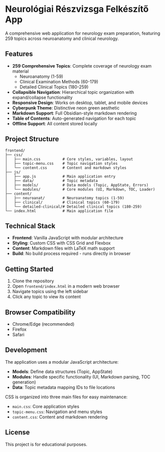 # Neurológiai Részvizsga Felkészítő App

A comprehensive web application for neurology exam preparation, featuring 259 topics across neuroanatomy and clinical neurology.

## Features

- **259 Comprehensive Topics**: Complete coverage of neurology exam material
  - Neuroanatomy (1-59)
  - Clinical Examination Methods (60-179)
  - Detailed Clinical Topics (180-259)
- **Collapsible Navigation**: Hierarchical topic organization with expand/collapse functionality
- **Responsive Design**: Works on desktop, tablet, and mobile devices
- **Cyberpunk Theme**: Distinctive neon green aesthetic
- **Markdown Support**: Full Obsidian-style markdown rendering
- **Table of Contents**: Auto-generated navigation for each topic
- **Offline Support**: All content stored locally

## Project Structure

```
frontend/
├── css/
│   ├── main.css          # Core styles, variables, layout
│   ├── topic-menu.css    # Topic navigation styles
│   └── content.css       # Content and markdown styles
├── js/
│   ├── app.js            # Main application entry
│   ├── data/             # Topic metadata
│   ├── models/           # Data models (Topic, AppState, Errors)
│   └── modules/          # Core modules (UI, Markdown, TOC, Loader)
├── content/
│   ├── neuroanat/        # Neuroanatomy topics (1-59)
│   ├── clinical/         # Clinical topics (60-179)
│   └── detailed-clinical/# Detailed clinical topics (180-259)
└── index.html            # Main application file
```

## Technical Stack

- **Frontend**: Vanilla JavaScript with modular architecture
- **Styling**: Custom CSS with CSS Grid and Flexbox
- **Content**: Markdown files with LaTeX math support
- **Build**: No build process required - runs directly in browser

## Getting Started

1. Clone the repository
2. Open `frontend/index.html` in a modern web browser
3. Navigate topics using the left sidebar
4. Click any topic to view its content

## Browser Compatibility

- Chrome/Edge (recommended)
- Firefox
- Safari

## Development

The application uses a modular JavaScript architecture:

- **Models**: Define data structures (Topic, AppState)
- **Modules**: Handle specific functionality (UI, Markdown parsing, TOC generation)
- **Data**: Topic metadata mapping IDs to file locations

CSS is organized into three main files for easy maintenance:
- `main.css`: Core application styles
- `topic-menu.css`: Navigation and menu styles
- `content.css`: Content and markdown rendering

## License

This project is for educational purposes.